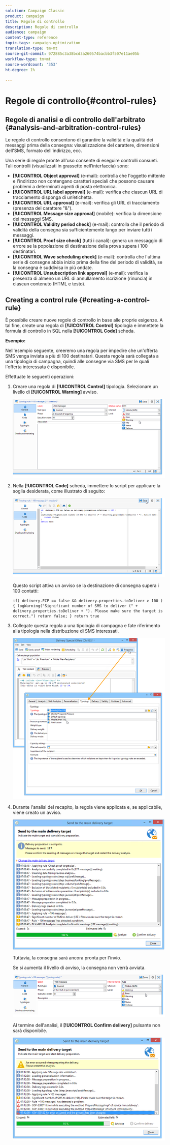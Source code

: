 ```yaml
---
solution: Campaign Classic
product: campaign
title: Regole di controllo
description: Regole di controllo
audience: campaign
content-type: reference
topic-tags: campaign-optimization
translation-type: tm+mt
source-git-commit: 972885c3a38bcd3a260574bacbb3f507e11ae05b
workflow-type: tm+mt
source-wordcount: '353'
ht-degree: 1%

---
```



# Regole di controllo{#control-rules}

## Regole di analisi e di controllo dell&#39;arbitrato {#analysis-and-arbitration-control-rules}

Le regole di controllo consentono di garantire la validità e la qualità dei messaggi prima della consegna: visualizzazione del carattere, dimensioni dell&#39;SMS, formato dell&#39;indirizzo, ecc.

Una serie di regole pronte all&#39;uso consente di eseguire controlli consueti. Tali controlli (visualizzati in grassetto nell’interfaccia) sono:

* **[!UICONTROL Object approval]** (e-mail): controlla che l&#39;oggetto mittente e l&#39;indirizzo non contengano caratteri speciali che possono causare problemi a determinati agenti di posta elettronica.
* **[!UICONTROL URL label approval]** (e-mail): verifica che ciascun URL di tracciamento disponga di un’etichetta.
* **[!UICONTROL URL approval]** (e-mail): verifica gli URL di tracciamento (presenza del carattere &quot;&amp;&quot;).
* **[!UICONTROL Message size approval]** (mobile): verifica la dimensione dei messaggi SMS.
* **[!UICONTROL Validity period check]** (e-mail): controlla che il periodo di validità della consegna sia sufficientemente lungo per inviare tutti i messaggi.
* **[!UICONTROL Proof size check]** (tutti i canali): genera un messaggio di errore se la popolazione di destinazione della prova supera i 100 destinatari.
* **[!UICONTROL Wave scheduling check]** (e-mail): controlla che l&#39;ultima serie di consegne abbia inizio prima della fine del periodo di validità, se la consegna è suddivisa in più ondate.
* **[!UICONTROL Unsubscription link approval]** (e-mail): verifica la presenza di almeno un URL di annullamento iscrizione (rinuncia) in ciascun contenuto (HTML e testo).

## Creating a control rule {#creating-a-control-rule}

È possibile creare nuove regole di controllo in base alle proprie esigenze. A tal fine, create una regola di **[!UICONTROL Control]** tipologia e immettete la formula di controllo in SQL nella **[!UICONTROL Code]** scheda.

**Esempio:**

Nell&#39;esempio seguente, creeremo una regola per impedire che un&#39;offerta SMS venga inviata a più di 100 destinatari. Questa regola sarà collegata a una tipologia di campagna, quindi alle consegne via SMS per le quali l&#39;offerta interessata è disponibile.

Effettuate le seguenti operazioni:

1. Creare una regola di **[!UICONTROL Control]** tipologia. Selezionare un livello di **[!UICONTROL Warning]** avviso.

   ![](assets/campaign_opt_create_control_01.png)

1. Nella **[!UICONTROL Code]** scheda, immettere lo script per applicare la soglia desiderata, come illustrato di seguito:

   ![](assets/campaign_opt_create_control_02.png)

   Questo script attiva un avviso se la destinazione di consegna supera i 100 contatti:

   ```
   if( delivery.FCP == false && delivery.properties.toDeliver > 100 ) { logWarning("Significant number of SMS to deliver (" + delivery.properties.toDeliver + "). Please make sure the target is correct.") return false; } return true
   ```

1. Collegate questa regola a una tipologia di campagna e fate riferimento alla tipologia nella distribuzione di SMS interessati.

   ![](assets/campaign_opt_create_control_03.png)

1. Durante l&#39;analisi del recapito, la regola viene applicata e, se applicabile, viene creato un avviso.

   ![](assets/campaign_opt_create_control_04.png)

   Tuttavia, la consegna sarà ancora pronta per l&#39;invio.

   Se si aumenta il livello di avviso, la consegna non verrà avviata.

   ![](assets/campaign_opt_create_control_05.png)

   Al termine dell&#39;analisi, il **[!UICONTROL Confirm delivery]** pulsante non sarà disponibile.

   ![](assets/campaign_opt_create_control_06.png)

